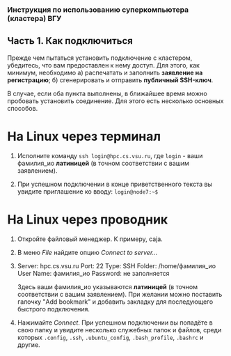 ### Инструкция по использованию суперкомпьютера (кластера) ВГУ
## Часть 1. Как подключиться

Прежде чем пытаться установить подключение с кластером, убедитесь, что вам предоставлен к нему доступ. Для этого, как минимум, необходимо
    а) распечатать и заполнить **заявление на регистрацию**;
    б) сгенерировать и отправить **публичный SSH-ключ**.

В случае, если оба пункта выполнены, в ближайшее время можно пробовать установить соединение. Для этого есть несколько основных способов.

# На Linux через терминал
1. Исполните команду `ssh login@hpc.cs.vsu.ru`, где `login` - ваши фамилия_ио **латиницей** (в точном соответствии с вашим заявлением).

2. При успешном подключении в конце приветственного текста вы увидите приглашение ко вводу: `login@node7:~$ `

# На Linux через проводник
1. Откройте файловый менеджер. К примеру, caja.
2. В меню *File* найдите опцию *Connect to server...*
3. Server: hpc.cs.vsu.ru
   Port: 22
   Type: SSH
   Folder: /home/фамилия_ио
   User Name: фамилия_ио
   Password: не заполняется

   Здесь ваши фамилия_ио указываются **латиницей** (в точном соответствии с вашим заявлением). При желании можно поставить галочку "Add bookmark" и добавить закладку для последующего быстрого подключения.
4. Нажимайте *Connect*. При успешном подключении вы попадёте в свою папку и увидите несколько служебных папок и файлов, среди которых `.config`, `.ssh`, `.ubuntu_config`, `.bash_profile`, `.bashrc` и другие.